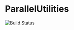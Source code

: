 # ParallelUtilities

[![Build Status](https://travis-ci.org/madeleineudell/ParallelUtilities.jl.svg?branch=master)](https://travis-ci.org/madeleineudell/ParallelUtilities.jl)
